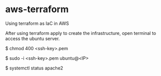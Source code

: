 # aws-terraform
Using terraform as IaC in AWS


After using terraform apply to create the infrastructure, open terminal to access the ubuntu server.

$ chmod 400 \<ssh-key\>.pem

$ sudo -i \<ssh-key\>.pem ubuntu@\<IP\>

$ systemctl status apache2
